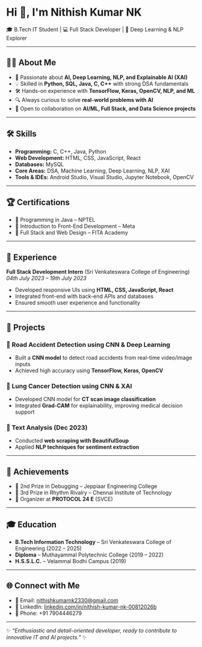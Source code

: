 # Hi 👋, I'm Nithish Kumar NK  

🎓 B.Tech IT Student | 💻 Full Stack Developer | 🤖 Deep Learning & NLP Explorer  

---

## 👨‍💻 About Me  
- 🌱 Passionate about **AI, Deep Learning, NLP, and Explainable AI (XAI)**  
- 💡 Skilled in **Python, SQL, Java, C, C++** with strong DSA fundamentals  
- 🛠️ Hands-on experience with **TensorFlow, Keras, OpenCV, NLP, and ML**  
- 🔍 Always curious to solve **real-world problems with AI**  
- 🤝 Open to collaboration on **AI/ML, Full Stack, and Data Science projects**  

---

## 🛠️ Skills  
- **Programming:** C, C++, Java, Python  
- **Web Development:** HTML, CSS, JavaScript, React  
- **Databases:** MySQL  
- **Core Areas:** DSA, Machine Learning, Deep Learning, NLP, XAI  
- **Tools & IDEs:** Android Studio, Visual Studio, Jupyter Notebook, OpenCV  

---

## 🏆 Certifications  
- 📜 Programming in Java – NPTEL  
- 📜 Introduction to Front-End Development – Meta  
- 📜 Full Stack and Web Design – FITA Academy  

---

## 💼 Experience  
**Full Stack Development Intern** (Sri Venkateswara College of Engineering)  
*04th July 2023 – 19th July 2023*  
- Developed responsive UIs using **HTML, CSS, JavaScript, React**  
- Integrated front-end with back-end APIs and databases  
- Ensured smooth user experience and functionality  

---

## 🚀 Projects  

### 🔹 Road Accident Detection using CNN & Deep Learning  
- Built a **CNN model** to detect road accidents from real-time video/image inputs  
- Achieved high accuracy using **TensorFlow, Keras, OpenCV**  

### 🔹 Lung Cancer Detection using CNN & XAI  
- Developed CNN model for **CT scan image classification**  
- Integrated **Grad-CAM** for explainability, improving medical decision support  

### 🔹 Text Analysis (Dec 2023)  
- Conducted **web scraping with BeautifulSoup**  
- Applied **NLP techniques for sentiment extraction**  

---

## 🏅 Achievements  
- 🥈 2nd Prize in Debugging – Jeppiaar Engineering College  
- 🥉 3rd Prize in Rhythm Rivalry – Chennai Institute of Technology  
- 🎤 Organizer at **PROTOCOL 24 E** (SVCE)  

---

## 🎓 Education  
- **B.Tech Information Technology** – Sri Venkateswara College of Engineering (2022 – 2025)  
- **Diploma** – Muthayammal Polytechnic College (2019 – 2022)  
- **H.S.S.L.C.** – Velammal Bodhi Campus (2019)  

---

## 🌐 Connect with Me  
- 📧 Email: [nithishkumarnk2330@gmail.com](mailto:nithishkumarnk2330@gmail.com)  
- 🔗 LinkedIn: [linkedin.com/in/nithish-kumar-nk-00812026b](https://www.linkedin.com/in/nithish-kumar-nk-00812026b)  
- 📱 Phone: +91 7904446279  

---
✨ *“Enthusiastic and detail-oriented developer, ready to contribute to innovative IT and AI projects.”* ✨
